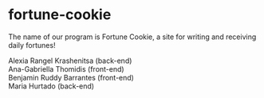 # fortune-cookie

The name of our program is Fortune Cookie, a site for writing and receiving daily fortunes!  

Alexia Rangel Krashenitsa (back-end)  
Ana-Gabriella Thomidis (front-end)  
Benjamin Ruddy Barrantes (front-end)  
Maria Hurtado (back-end)  
